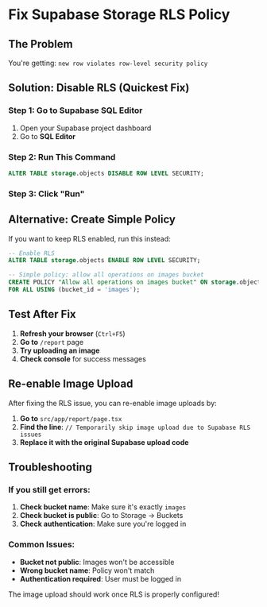 # Fix Supabase Storage RLS Policy

## The Problem
You're getting: `new row violates row-level security policy`

## Solution: Disable RLS (Quickest Fix)

### Step 1: Go to Supabase SQL Editor
1. Open your Supabase project dashboard
2. Go to **SQL Editor**

### Step 2: Run This Command
```sql
ALTER TABLE storage.objects DISABLE ROW LEVEL SECURITY;
```

### Step 3: Click "Run"

## Alternative: Create Simple Policy

If you want to keep RLS enabled, run this instead:

```sql
-- Enable RLS
ALTER TABLE storage.objects ENABLE ROW LEVEL SECURITY;

-- Simple policy: allow all operations on images bucket
CREATE POLICY "Allow all operations on images bucket" ON storage.objects
FOR ALL USING (bucket_id = 'images');
```

## Test After Fix

1. **Refresh your browser** (`Ctrl+F5`)
2. **Go to** `/report` page
3. **Try uploading an image**
4. **Check console** for success messages

## Re-enable Image Upload

After fixing the RLS issue, you can re-enable image uploads by:

1. **Go to** `src/app/report/page.tsx`
2. **Find the line**: `// Temporarily skip image upload due to Supabase RLS issues`
3. **Replace it with the original Supabase upload code**

## Troubleshooting

### If you still get errors:
1. **Check bucket name**: Make sure it's exactly `images`
2. **Check bucket is public**: Go to Storage → Buckets
3. **Check authentication**: Make sure you're logged in

### Common Issues:
- **Bucket not public**: Images won't be accessible
- **Wrong bucket name**: Policy won't match
- **Authentication required**: User must be logged in

The image upload should work once RLS is properly configured!
